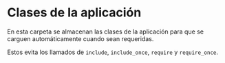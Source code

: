 # Clases de la aplicación

En esta carpeta se almacenan las clases de la aplicación para que se carguen automáticamente cuando sean requeridas.

Estos evita los llamados de ```include```, ```include_once```, ```require``` y ```require_once```.